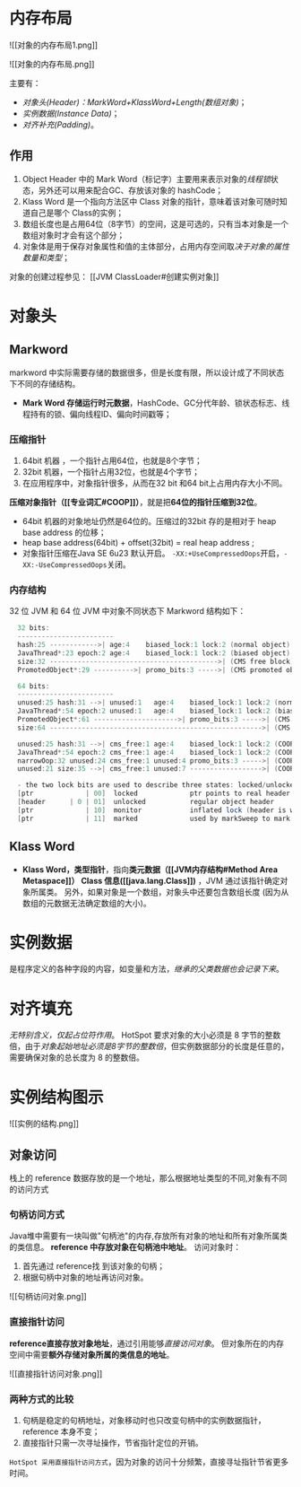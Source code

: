 # 内存布局
![[对象的内存布局1.png]]

![[对象的内存布局.png]]

主要有：
-  *对象头(Header)：MarkWord+KlassWord+Length(数组对象)*；
-   *实例数据(Instance Data)*；
-   *对齐补充(Padding)*。

## 作用
1. Object Header 中的 Mark Word（标记字）主要用来表示对象的*线程锁*状态，另外还可以用来配合GC、存放该对象的 hashCode；
2. Klass Word 是一个指向方法区中 Class 对象的指针，意味着该对象可随时知道自己是哪个 Class的实例；
3. 数组长度也是占用64位（8字节）的空间，这是可选的，只有当本对象是一个数组对象时才会有这个部分；
4. 对象体是用于保存对象属性和值的主体部分，占用内存空间取*决于对象的属性数量和类型*；

对象的创建过程参见：
[[JVM ClassLoader#创建实例对象]]

# 对象头

## Markword 
markword 中实际需要存储的数据很多，但是长度有限，所以设计成了不同状态下不同的存储结构。
-  **Mark Word 存储运行时元数据**，HashCode、GC分代年龄、锁状态标志、线程持有的锁、偏向线程ID、偏向时间戳等；

### 压缩指针
1. 64bit 机器 ，一个指针占用64位，也就是8个字节；
2. 32bit 机器，一个指针占用32位，也就是4个字节；
3. 在应用程序中，对象指针很多，从而在32 bit 和64 bit上占用内存大小不同。

**压缩对象指针（[[专业词汇#COOP]]）**，就是把**64位的指针压缩到32位**。
- 64bit 机器的对象地址仍然是64位的。压缩过的32bit 存的是相对于 heap base address 的位移；
- heap base address(64bit) + offset(32bit) = real heap address ;
- 对象指针压缩在Java SE 6u23 默认开启。 `-XX:+UseCompressedOops`开启，`-XX:-UseCompressedOops`关闭。

### 内存结构
32 位 JVM 和 64 位 JVM 中对象不同状态下 Markword 结构如下：

```java
  32 bits:
  ------------------------
  hash:25 ------------>| age:4    biased_lock:1 lock:2 (normal object)
  JavaThread*:23 epoch:2 age:4    biased_lock:1 lock:2 (biased object)
  size:32 ------------------------------------------>| (CMS free block)
  PromotedObject*:29 ---------->| promo_bits:3 ----->| (CMS promoted object)

  64 bits:
  ------------------------
  unused:25 hash:31 -->| unused:1   age:4    biased_lock:1 lock:2 (normal object)
  JavaThread*:54 epoch:2 unused:1   age:4    biased_lock:1 lock:2 (biased object)
  PromotedObject*:61 --------------------->| promo_bits:3 ----->| (CMS promoted object)
  size:64 ----------------------------------------------------->| (CMS free block)

  unused:25 hash:31 -->| cms_free:1 age:4    biased_lock:1 lock:2 (COOPs && normal object)
  JavaThread*:54 epoch:2 cms_free:1 age:4    biased_lock:1 lock:2 (COOPs && biased object)
  narrowOop:32 unused:24 cms_free:1 unused:4 promo_bits:3 ----->| (COOPs && CMS promoted object)
  unused:21 size:35 -->| cms_free:1 unused:7 ------------------>| (COOPs && CMS free block)

  - the two lock bits are used to describe three states: locked/unlocked and monitor.
  [ptr             | 00]  locked             ptr points to real header on stack
  [header      | 0 | 01]  unlocked           regular object header
  [ptr             | 10]  monitor            inflated lock (header is wapped out)
  [ptr             | 11]  marked             used by markSweep to mark an object
```


## Klass Word

-   **Klass Word，类型指针**，指向**类元数据（[[JVM内存结构#Method Area Metaspace]]） Class 信息([[java.lang.Class]])** ，JVM 通过该指针确定对象所属类。 另外，如果对象是一个数组，对象头中还要包含数组长度 (因为从数组的元数据无法确定数组的大小)。

# 实例数据
是程序定义的各种字段的内容，如变量和方法，*继承的父类数据也会记录下来*。

# 对齐填充
*无特别含义，仅起占位符作用*。
HotSpot 要求对象的大小必须是 8 字节的整数倍，由于*对象起始地址必须是8字节的整数倍*，但实例数据部分的长度是任意的，需要确保对象的总长度为 8 的整数倍。

# 实例结构图示

![[实例的结构.png]]


## 对象访问
栈上的 reference 数据存放的是一个地址，那么根据地址类型的不同,对象有不同的访问方式

### 句柄访问方式 
Java堆中需要有一块叫做"句柄池"的内存,存放所有对象的地址和所有对象所属类的类信息。
**reference 中存放对象在句柄池中地址**。
访问对象时：
1. 首先通过 reference找 到该对象的句柄；
2. 根据句柄中对象的地址再访问对象。


![[句柄访问对象.png]]


### 直接指针访问
**reference直接存放对象地址**，通过引用能够*直接访问对象*。
但对象所在的内存空间中需要**额外存储对象所属的类信息的地址**。


![[直接指针访问对象.png]]

### 两种方式的比较
1. 句柄是稳定的句柄地址，对象移动时也只改变句柄中的实例数据指针，reference 本身不变；
2. 直接指针只需一次寻址操作，节省指针定位的开销。

`HotSpot 采用直接指针访问方式`，因为对象的访问十分频繁，直接寻址指针节省更多时间。







